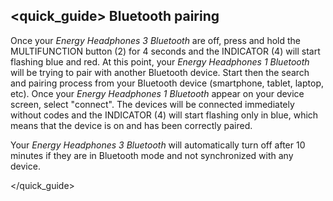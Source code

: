 ## <quick_guide> Bluetooth pairing

Once your *Energy Headphones 3 Bluetooth* are off, press and hold the MULTIFUNCTION  button (2) for 4 seconds and the INDICATOR (4) will start flashing blue and red. At this point, your *Energy Headphones 1 Bluetooth* will be trying to pair with another Bluetooth device. Start then the search and pairing process from your Bluetooth device (smartphone, tablet, laptop, etc). Once your *Energy Headphones 1 Bluetooth* appear on your device screen, select "connect". The devices will be connected immediately without codes and the INDICATOR (4) will start flashing only in blue, which means that the device is on and has been correctly paired.

Your *Energy Headphones 3 Bluetooth* will automatically turn off after 10 minutes if they are in Bluetooth mode and not synchronized with any device.

</unique> </quick_guide>
